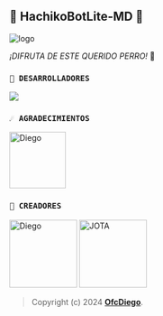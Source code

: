 ## 🐶 HachikoBotLite-MD 🐶

![logo](https://telegra.ph/file/f3b56b90b1725b62cd5d8.jpg)

*¡DIFRUTA DE ESTE QUERIDO PERRO!* 🐶

### `🌟 DESARROLLADORES`
<a href="https://github.com/OfcDiego/HachikoBotLite-MD/graphs/contributors">
<img src="https://contrib.rocks/image?repo=OfcDiego/HachikoBotLite-MD" /> 
</a>

### `☄️ AGRADECIMIENTOS`
<a
href="https://github.com/BrunoSobrino"><img src="https://telegra.ph/file/560191203b6749133bcf4.jpg" width="100" height="100" alt="Diego"/></a>

### `👑 CREADORES`
<a
href="https://github.com/OfcDiego"><img src="https://github.com/OfcDiego.png" width="120" height="120" alt="Diego"/></a> <a
href="https://github.com/HACHEJOTA"><img src="https://github.com/HACHEJOTA.png" width="120" height="120" alt="JOTA"/></a>


> Copyright (c) 2024 **[OfcDiego](https://github.com/OfcDiego/HachikoBotLite-MD)**.
